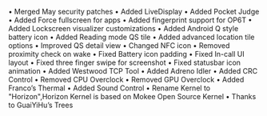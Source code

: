 • Merged May security patches
• Added LiveDisplay
• Added Pocket Judge
• Added Force fullscreen for apps
• Added fingerprint support for OP6T
• Added Lockscreen visualizer customizations
• Added Android Q style battery icon
• Added Reading mode QS tile
• Added advanced location tile options
• Improved QS detail view
• Changed NFC icon
• Removed proximity check on wake
• Fixed Battery icon padding
• Fixed In-call UI layout
• Fixed three finger swipe for screenshot
• Fixed statusbar icon animation
• Added Westwood TCP Tool
• Added Adreno Idler
• Added CRC Control
• Removed CPU Overclock
• Removed GPU Overclock
• Added Franco’s Thermal
• Added Sound Control
• Rename Kernel to "Horizon",Horizon Kernel is based on Mokee Open Source Kernel
• Thanks to GuaiYiHu’s Trees

